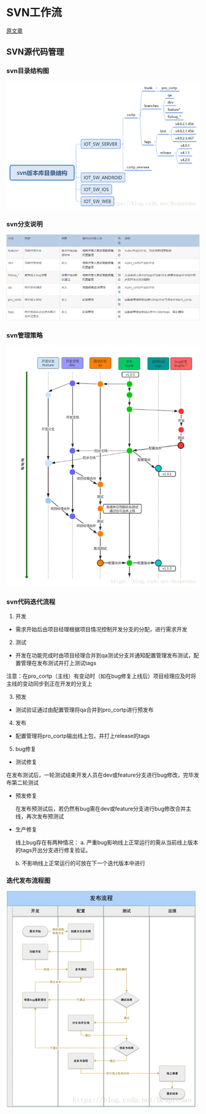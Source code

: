# SVN工作流

[原文章](https://www.cnblogs.com/huangjinyong/p/13255070.html)

## SVN源代码管理

### svn目录结构图

![svn目录结构图](/images/svn版本库目录结构.png)

### svn分支说明

![svn分支说明](/images/svn分支说明.png)

### svn管理策略

![svn管理策略](/images/svn管理策略.png)

### svn代码迭代流程

1. 开发

- 需求开始后由项目经理根据项目情况控制开发分支的分配，进行需求开发

2. 测试

-  开发在功能完成时由项目经理合并到qa测试分支并通知配置管理发布测试，配置管理在发布测试并打上测试tags

注意：在pro_cortp（主线）有变动时（如在bug修复上线后）项目经理应及时将主线的变动同步到正在开发的分支上

3. 预发

- 测试验证通过由配置管理将qa合并到pro_cortp进行预发布

4. 发布

- 配置管理将pro_cortp输出线上包，并打上release的tags

5. bug修复

- 测试修复

在发布测试后，一轮测试结束开发人员在dev或feature分支进行bug修改，完毕发布第二轮测试

- 预发修复

  在发布预测试后，若仍然有bug需在dev或feature分支进行bug修改合并主线，再次发布预测试

- 生产修复

  线上bug存在有两种情况：
    a. 严重bug影响线上正常运行的需从当前线上版本的tags开出分支进行修复验证。

    b. 不影响线上正常运行的可放在下一个迭代版本中进行

### 迭代发布流程图

![迭代发布流程图](/images/迭代发布流程图.png)
